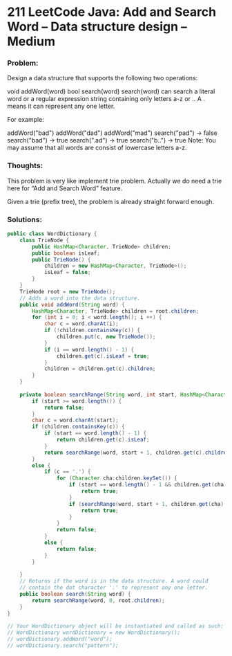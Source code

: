 # 211 LeetCode Java: Add and Search Word – Data structure design – Medium

### Problem:

Design a data structure that supports the following two operations:

void addWord(word)
bool search(word)
search(word) can search a literal word or a regular expression string containing only letters a-z or .. A . means it can represent any one letter.

For example:

addWord("bad")
addWord("dad")
addWord("mad")
search("pad") -> false
search("bad") -> true
search(".ad") -> true
search("b..") -> true
Note:
You may assume that all words are consist of lowercase letters a-z.

### Thoughts:

This problem is very like implement trie problem. Actually we do need a trie here for “Add and Search Word” feature.

Given a trie (prefix tree), the problem is already straight forward enough.

### Solutions:

```java
public class WordDictionary {
    class TrieNode {
        public HashMap<Character, TrieNode> children;
        public boolean isLeaf;
        public TrieNode() {
            children = new HashMap<Character, TrieNode>();
            isLeaf = false;
        }
    }
    TrieNode root = new TrieNode();
    // Adds a word into the data structure.
    public void addWord(String word) {
        HashMap<Character, TrieNode> children = root.children;
        for (int i = 0; i < word.length(); i ++) {
            char c = word.charAt(i);
            if (!children.containsKey(c)) {
                children.put(c, new TrieNode());
            }
            if (i == word.length() - 1) {
                children.get(c).isLeaf = true;
            }
            children = children.get(c).children;
        }
    }
     
    private boolean searchRange(String word, int start, HashMap<Character, TrieNode> children) {
        if (start >= word.length()) {
            return false;
        }
        char c = word.charAt(start);
        if (children.containsKey(c)) {
            if (start == word.length() - 1) {
                return children.get(c).isLeaf;
            }
            return searchRange(word, start + 1, children.get(c).children);
        }
        else {
            if (c == '.') {
                for (Character cha:children.keySet()) {
                    if (start == word.length() - 1 && children.get(cha).isLeaf) {
                        return true;
                    }
                    if (searchRange(word, start + 1, children.get(cha).children)) {
                        return true;
                    }
                }
                return false;
            }
            else {
                return false;
            }
        }
         
    }
    // Returns if the word is in the data structure. A word could
    // contain the dot character '.' to represent any one letter.
    public boolean search(String word) {
        return searchRange(word, 0, root.children);
    }
}
 
// Your WordDictionary object will be instantiated and called as such:
// WordDictionary wordDictionary = new WordDictionary();
// wordDictionary.addWord("word");
// wordDictionary.search("pattern");
```